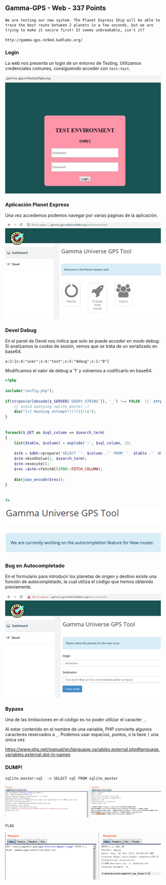 ## Gamma-GPS - Web - 337 Points

```
We are testing our new system. The Planet Express Ship will be able to trace the best route between 2 planets in a few seconds, but we are trying to make it secure first! It seems unbreakable, isn't it?

http://gamma-gps.nn9ed.ka0labs.org/

```

### Login
La web nos presenta un login de un entorno de Testing. Utilizamos credenciales comunes, consiguiendo acceder con `test:test`.

![](img/gammagps-01.png)


### Aplicación Planet Express
Una vez accedemos podemos navegar por varias paginas de la aplicación.

![](img/gammagps-02.png)

### Devel Debug

En el panel de Devel nos indica que solo se puede acceder en *modo debug*. Si analizamos la cookie de sesión, vemos que se trata de un serializado en base64.

`a:2:{s:4:"user";s:4:"test";s:5:"debug";s:1:"0"}`

Modificamos el valor de debug a '1' y volvemos a codificarlo en base64.

```php
<?php

include("config.php");

if(strpos(urldecode($_SERVER['QUERY_STRING']), '_') !== FALSE  ||  strpos(urldecode($_SERVER['QUERY_STRING']), '`') !== FALSE){
    // avoid querying sqlite_master ;)
    die("[+] Hacking attempt!!!!!11!\n");
}


foreach($_GET as $sql_column => $search_term)
{
    list($table, $column) = explode(':', $sql_column, 2);

    $stm = $dbh->prepare('SELECT `'. $column .'` FROM `'. $table .'` WHERE `'. $column .'` LIKE ? || "%"');
    $stm->bindValue(1, $search_term);
    $stm->execute();
    $res =$stm->fetchAll(PDO::FETCH_COLUMN);

    die(json_encode($res));
}


?>
```

![](img/gammagps-devel-debug.png)

### Bug en Autocompletado

En el formulario para introducir los planetas de origen y destino existe una función de autocompletado, la cual utiliza el código que hemos obtenido previamente.

![](img/gammagps-03.png)


### Bypass
Una de las limitaciones en el código es no poder utilizar el caracter `_`.

Al estar contenido en el nombre de una variable, PHP convierte algunos caracteres reservados a `_`. Podemos usar espacios, puntos, o la llave `[` una única vez.

<https://www.php.net/manual/en/language.variables.external.php#language.variables.external.dot-in-names>

### DUMP!

`sqlite.master:sql  -> SELECT sql FROM sqlite_master`

![](img/gammagps-sql.png)


`FLAG`

![](img/gammagps-flag.png)
